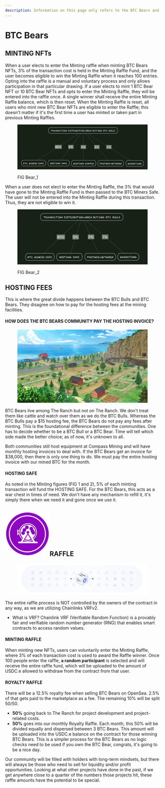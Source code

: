 ```yaml
---
description: Information on this page only refers to the BTC Bears and not the BTC Bulls.
---
```


# BTC Bears

## MINTING NFTs

When a user elects to enter the Minting raffle when minting BTC Bears NFTs, 3% of the transaction cost is held in the Minting Raffle Fund, and the user becomes eligible to win the Minting Raffle when it reaches 100 entries. Opting into the raffle is a manual and voluntary process and only allows participation in that particular drawing. If a user elects to mint 1 BTC Bear NFT or 10 BTC Bear NFTs and opts to enter the Minting Raffle, they will be entered into the raffle once. A single winner shall receive the entire Minting Raffle balance, which is then reset. When the Minting Raffle is reset, all users who mint new BTC Bear NFTs are eligible to enter the Raffle; this doesn't matter if it's the first time a user has minted or taken part in previous Minting Raffles.&#x20;

<figure><img src="../../../.gitbook/assets/image (2).png" alt=""><figcaption><p>FIG Bear_1</p></figcaption></figure>

When a user does not elect to enter the Minting Raffle, the 3% that would have gone to the Minting Raffle Fund is then passed to the BTC Miners Safe. The user will not be entered into the Minting Raffle during this transaction. Thus, they are not eligible to win it.

<figure><img src="../../../.gitbook/assets/image (2) (5).png" alt=""><figcaption><p>FIG Bear_2</p></figcaption></figure>



## HOSTING FEES

This is where the great divide happens between the BTC Bulls and BTC Bears.  They disagree on how to pay for the hosting fees at the mining facilities.&#x20;

#### HOW DOES THE BTC BEARS COMMUNITY PAY THE HOSTING INVOICE?

<figure><img src="../../../.gitbook/assets/Farm (2).png" alt=""><figcaption></figcaption></figure>

BTC Bears live among The Ranch but not on The Ranch. We don't treat them like cattle and watch over them as we do the BTC Bulls. Whereas the BTC Bulls pay a $15 hosting fee, the BTC Bears do not pay any fees after minting.  This is the foundational difference between the communities. One has to decide whether to be a BTC Bull or a BTC Bear. Time will tell which side made the better choice; as of now, it's unknown to all.&#x20;

Both communities still host equipment at Compass Mining and will have monthly hosting invoices to deal with. If the BTC Bears get an invoice for $38,000, then there is only one thing to do. We must pay the entire hosting invoice with our mined BTC for the month. &#x20;

#### HOSTING SAFE

As noted in the Minting figures (FIG 1 and 2), 5% of each minting transaction will fund the HOSTING SAFE. For the BTC Bears, this acts as a war chest in times of need. We don't have any mechanism to refill it, it's simply there when we need it and gone once we use it.&#x20;

## ![](<../../../.gitbook/assets/image (1).png>)RAFFLE

<figure><img src="../../../.gitbook/assets/image (3).png" alt=""><figcaption></figcaption></figure>

The entire raffle process is NOT controlled by the owners of the contract in any way, as we are utilizing Chainlinks VRFv2.&#x20;

* What is VRF?  Chainlink VRF (Verifiable Random Function) is a provably fair and verifiable random number generator (RNG) that enables smart contracts to access random values.

#### MINTING RAFFLE

When minting new NFTs, users can voluntarily enter the Minting Raffle, where 3% of each transaction cost is used to award the Raffle winner. Once 100 people enter the raffle, **a random participant** is selected and will receive the entire raffle fund, which will be uploaded to the amount of USDC.e allowed to withdraw from the contract from that user.&#x20;

#### ROYALTY RAFFLE

There will be a 12.5% royalty fee when selling BTC Bears on OpenSea. 2.5% of that gets paid to the marketplace as a fee. The remaining 10% will be split 50/50.&#x20;

* **50%** going back to The Ranch for project development and project-related costs.&#x20;
* **50%** goes into our monthly Royalty Raffle. Each month, this 50% will be divided equally and dispersed between 3 BTC Bears. This amount will be uploaded into the USDC.e balance on the contract for those winning BTC Bears. This is a simpler process for the BTC Bears as no logic checks need to be used if you own the BTC Bear, congrats, it's going to be a nice day.  &#x20;

Our community will be filled with holders with long-term mindsets, but there will always be those who need to sell for liquidity and/or profit opportunities. Looking at what other projects have done in the past, if we get anywhere close to a quarter of the numbers those projects hit, these raffle amounts have the potential to be special.



